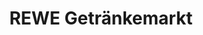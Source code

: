 ---
title: "REWE Getränkemarkt"
url: /mainz/rewe-getraenkemarkt-am-stiftswingert/
shop: Getränke
---